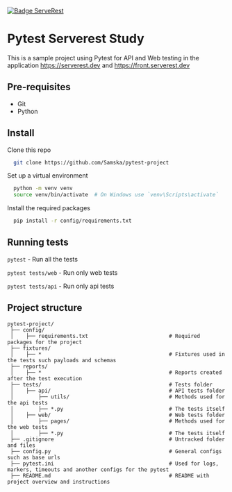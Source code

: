 [![Badge ServeRest](https://img.shields.io/badge/API-ServeRest-green)](https://github.com/ServeRest/ServeRest/)

# Pytest Serverest Study

This is a sample project using Pytest for API and Web testing in the application https://serverest.dev and https://front.serverest.dev

## Pre-requisites

* Git
* Python

## Install

Clone this repo

```bash
  git clone https://github.com/Samska/pytest-project
```

Set up a virtual environment

```bash
  python -m venv venv
  source venv/bin/activate  # On Windows use `venv\Scripts\activate`
```

Install the required packages

```bash
  pip install -r config/requirements.txt
```

## Running tests

`pytest` - Run all the tests

`pytest tests/web` - Run only web tests

`pytest tests/api` - Run only api tests

## Project structure

```
pytest-project/            
 ├── config/                                                                
 │    ├── requirements.txt                          # Required packages for the project
 ├── fixtures/                                                                
 │    ├── *                                         # Fixtures used in the tests such payloads and schemas 
 ├── reports/                                                              
 │    ├── *                                         # Reports created after the test execution                                                                
 ├── tests/                                         # Tests folder                               
 │    ├── api/                                      # API tests folder
 │        ├── utils/                                # Methods used for the api tests
 │        ├── *.py                                  # The tests itself           
 │    ├── web/                                      # Web tests folder
 │        ├── pages/                                # Methods used for the web tests
 │        ├── *.py                                  # The tests itself                 
 ├── .gitignore                                     # Untracked folder and files
 ├── config.py                                      # General configs such as base urls      
 ├── pytest.ini                                     # Used for logs, markers, timeouts and another configs for the pytest
 ├── README.md                                      # README with project overview and instructions
```